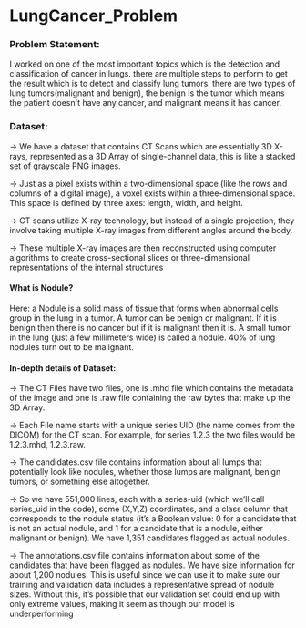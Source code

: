 # LungCancer_Problem

### Problem Statement:

I worked on one of the most important topics which is the detection and classification of cancer in lungs. there are multiple steps to perform to get
the result which is to detect and classify lung tumors. there are two types of lung tumors(malignant and benign), the benign is the tumor which means 
the patient doesn't have any cancer, and malignant means it has cancer.

### Dataset:

-> We have a dataset that contains CT Scans which are essentially 3D X-rays, represented as a 3D Array of single-channel data, this is like a
stacked set of grayscale PNG images.

-> Just as a pixel exists within a two-dimensional space (like the rows and columns of a digital image),
a voxel exists within a three-dimensional space. This space is defined by three axes: length, width, and height.

-> CT scans utilize X-ray technology, but instead of a single projection, they involve taking multiple X-ray images from different angles around the body.

-> These multiple X-ray images are then reconstructed using computer algorithms to create cross-sectional slices or three-dimensional representations of the internal structures

#### What is Nodule?

Here: a Nodule is a solid mass of tissue that forms when abnormal cells group in the lung in a tumor. A tumor can be benign or malignant.
If it is benign then there is no cancer but if it is malignant then it is.  A small tumor in the lung (just a few millimeters wide) is called a nodule.
40% of lung nodules turn out to be malignant.

#### In-depth details of Dataset:

-> The CT Files have two files, one is .mhd file which contains the metadata of the image and one is .raw file containing the raw bytes
that make up the 3D Array.

-> Each File name starts with a unique series UID (the name comes from the DICOM) for the CT scan. For example, for series 1.2.3 the two files would be
1.2.3.mhd, 1.2.3.raw.

-> The candidates.csv file contains information about all lumps that potentially look like
nodules, whether those lumps are malignant, benign tumors, or something else altogether.

-> So we have 551,000 lines, each with a series-uid (which we’ll call series_uid in the
code), some (X,Y,Z) coordinates, and a class column that corresponds to the nodule
status (it’s a Boolean value: 0 for a candidate that is not an actual nodule, and 1 for a
candidate that is a nodule, either malignant or benign). We have 1,351 candidates
flagged as actual nodules.

-> The annotations.csv file contains information about some of the candidates that
have been flagged as nodules. We have size information for about 1,200 nodules.
This is useful since we can use it to make sure our training and validation data includes a
representative spread of nodule sizes. Without this, it’s possible that our validation set
could end up with only extreme values, making it seem as though our model is underperforming
